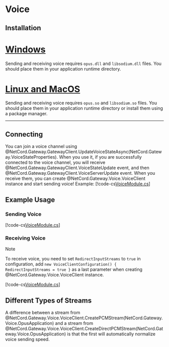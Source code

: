 # Voice

## Installation

# [Windows](#tab/installation-windows)
Sending and receiving voice requires `opus.dll` and `libsodium.dll` files. You should place them in your application runtime directory.

# [Linux and MacOS](#tab/installation-linux-and-macos)
Sending and receiving voice requires `opus.so` and `libsodium.so` files. You should place them in your application runtime directory or install them using a package manager.

***

## Connecting
You can join a voice channel using @NetCord.Gateway.GatewayClient.UpdateVoiceStateAsync(NetCord.Gateway.VoiceStateProperties). When you use it, if you are successfully connected to the voice channel, you will receive @NetCord.Gateway.GatewayClient.VoiceStateUpdate event, and then @NetCord.Gateway.GatewayClient.VoiceServerUpdate event. When you receive them, you can create @NetCord.Gateway.Voice.VoiceClient instance and start sending voice! Example:
[!code-cs[VoiceModule.cs](voice/VoiceModule.cs#L12-L56)]

## Example Usage

### Sending Voice
[!code-cs[VoiceModule.cs](voice/VoiceModule.cs#L58-L101)]

### Receiving Voice
> [!NOTE]
> To receive voice, you need to set `RedirectInputStreams` to `true` in configuration, add `new VoiceClientConfiguration() { RedirectInputStreams = true }` as a last parameter when creating @NetCord.Gateway.Voice.VoiceClient instance.

[!code-cs[VoiceModule.cs](voice/VoiceModule.cs#L103-L115)]

## Different Types of Streams
A difference between a stream from @NetCord.Gateway.Voice.VoiceClient.CreatePCMStream(NetCord.Gateway.Voice.OpusApplication) and a stream from @NetCord.Gateway.Voice.VoiceClient.CreateDirectPCMStream(NetCord.Gateway.Voice.OpusApplication) is that the first will automatically normalize voice sending speed.